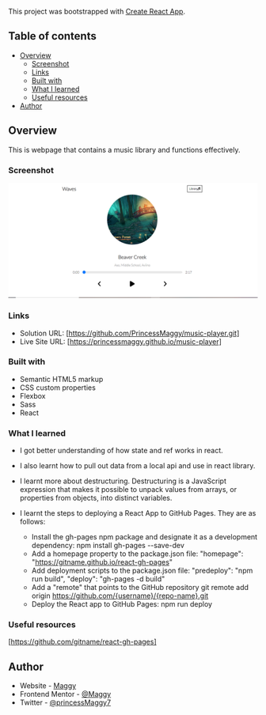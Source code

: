 This project was bootstrapped with [Create React App](https://github.com/facebook/create-react-app).


## Table of contents

- [Overview](#overview)
  - [Screenshot](#screenshot)
  - [Links](#links)
  - [Built with](#built-with)
  - [What I learned](#what-i-learned)
  - [Useful resources](#useful-resources)
- [Author](#author)

## Overview
This is webpage that contains a music library and functions effectively.
### Screenshot

![screenshot](./screenshot.PNG)

### Links

- Solution URL: [https://github.com/PrincessMaggy/music-player.git]
- Live Site URL: [https://princessmaggy.github.io/music-player]

### Built with

- Semantic HTML5 markup
- CSS custom properties
- Flexbox
- Sass
- React


### What I learned
- I got better understanding of how state and ref works in react.

- I also learnt how to pull out data from a local api and use in react library.

- I learnt more about destructuring. Destructuring is a JavaScript expression that makes it possible to unpack values from arrays, or properties from objects, into distinct variables.

 - I learnt the steps to deploying a React App to GitHub Pages. They are as follows:
    - Install the gh-pages npm package and designate it as a development dependency: npm install gh-pages --save-dev
    - Add a homepage property to the package.json file:
     "homepage": "https://gitname.github.io/react-gh-pages"
     - Add deployment scripts to the package.json file: 
      "predeploy": "npm run build",
        "deploy": "gh-pages -d build"
    - Add a "remote" that points to the GitHub repository
    git remote add origin https://github.com/{username}/{repo-name}.git
    -  Deploy the React app to GitHub Pages: 
     npm run deploy


### Useful resources
[https://github.com/gitname/react-gh-pages]
## Author

- Website - [Maggy](https://princessmaggy.github.io/My-Portfolio/)
- Frontend Mentor - [@Maggy](https://www.frontendmentor.io/profile/princessmaggy)
- Twitter - [@princessMaggy7](https://www.twitter.com/princessMaggy7)


